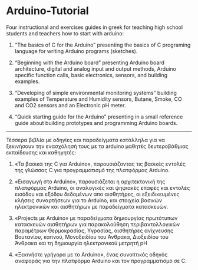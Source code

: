 # Arduino-Tutorial
Four instructional and exercises guides in greek for teaching 
high school students and teachers how to start with arduino:

1. “The basics of C for the Arduino”
presenting the basics of C programing language for writing 
Arduino programs (sketches).

2. “Beginning with the Arduino board” 
presenting Arduino board architecture, digital and analog 
input and output methods, Arduino specific function calls, 
basic electronics, sensors, and building examples.

3. “Developing of simple environmental monitoring systems”
building examples of Temperature and Humidity sensors, Butane,
Smoke, CO and CO2 sensors and an Electronic pH meter.

4. “Quick starting guide for the Arduino” 
presenting in a small reference guide about building prototypes 
and programming Arduino boards.

--------------------------------------------------------
Τέσσερα βιβλία με οδηγίες και παραδείγματα κατάλληλα για να ξεκινήσουν την 
ενασχόλησή τους με τα arduino μαθητές δευτεροβάθμιας εκπαίδευσης και καθηγητές: 

1. «Τα βασικά της C για Arduino», παρουσιάζοντας τις βασικές εντολές 
της γλώσσας C για προγραμματισμό της πλατφόρμας Arduino. 

2. «Εισαγωγή στο Arduino», παρουσιάζεται η αρχιτεκτονική της πλατφόρμας 
Arduino, οι αναλογικές και ψηφιακές επαφές και εντολές εισόδου και εξόδου 
δεδομένων απο αισθητήρες, οι εξειδικευμένες κλήσεις συναρτήσεων για το Arduino, 
και στοιχεία βασικών ηλεκτρονικών και αισθητήρων με παραδείγματα κατασκευών.

3. «Projects με Arduino» με παραδείγματα δημιουργίας πρωτότυπων κατασκευών 
αισθητήρων για παρακολούθηση περιβαντολλογικών παραμέτρων Θερμοκρασίας, 
Υγρασίας, αισθητήρες ανίχνευσης Βουτανίου, καπνού, Μονοξειδίου του Άνθρακα, 
Διοξειδίου του Άνθρακα και τη δημιουργία ηλεκτρονικού μετρητή pH

4. «Ξεκινήστε γρήγορα με το Arduino», ένας συνοπτικός οδηγός αναφοράς 
για την πλατφόρμα Arduino και τον προγραμματισμό σε C.
